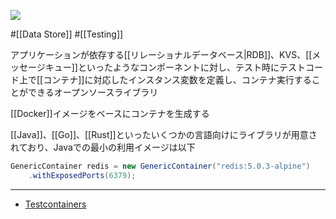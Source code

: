 ![](https://testcontainers.com/images/testcontainers-logo.svg)

#[[Data Store]] #[[Testing]]

アプリケーションが依存する[[リレーショナルデータベース|RDB]]、KVS、[[メッセージキュー]]といったようなコンポーネントに対し、テスト時にテストコード上で[[コンテナ]]に対応したインスタンス変数を定義し、コンテナ実行することができるオープンソースライブラリ

[[Docker]]イメージをベースにコンテナを生成する

[[Java]]、[[Go]]、[[Rust]]といったいくつかの言語向けにライブラリが用意されており、Javaでの最小の利用イメージは以下

```java
GenericContainer redis = new GenericContainer("redis:5.0.3-alpine")
    .withExposedPorts(6379);
```

---

- [Testcontainers](https://testcontainers.com/?language=java)